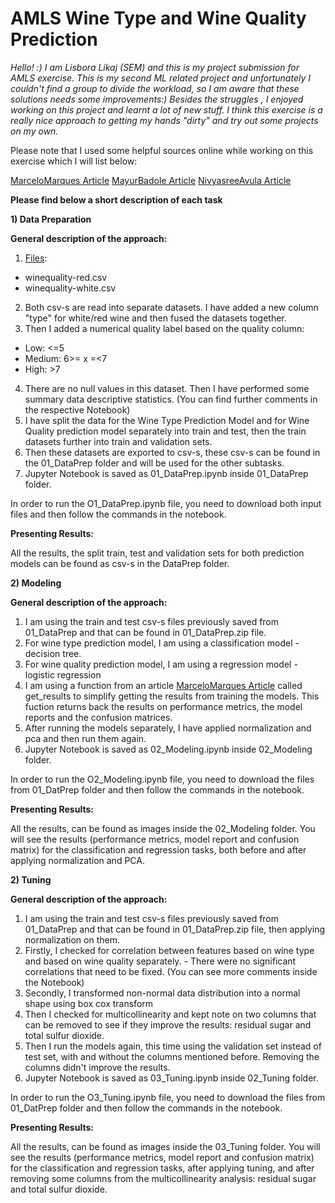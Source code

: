 # AMLS Wine Type and Wine Quality Prediction
_Hello! :) I am Lisbora Likaj (SEM) and this is my project submission for AMLS exercise. This is my second ML related 
project and unfortunately I couldn't find a group to divide the workload, so I am aware that these solutions needs some improvements:) 
Besides the struggles , I enjoyed working on this project and learnt a lot of new stuff. I think this exercise is a really
nice approach to getting my hands "dirty" and try out some projects on my own._

Please note that I used some helpful sources online while working on this exercise which I will list below:

[MarceloMarques Article](https://www.kaggle.com/code/mgmarques/wines-type-and-quality-classification-exercises#notebook-container)
[MayurBadole Article](https://www.analyticsvidhya.com/blog/2021/04/wine-quality-prediction-using-machine-learning/)
[NivyasreeAvula Article](https://medium.com/analytics-vidhya/predicting-red-wine-quality-using-machine-learning-model-34e2b1b8d498)

**Please find below a short description of each task**



**1) Data Preparation**


**General description of the approach:** 

1. [Files](https://archive.ics.uci.edu/ml/datasets/wine+quality):
* winequality-red.csv
* winequality-white.csv
2. Both csv-s are read into separate datasets. I have added a new column "type" for white/red wine and then fused the 
   datasets together.
3. Then I added a  numerical quality label based on the quality column:
* Low: <=5
* Medium: 6>= x =<7
* High: >7
4. There are no null values in this dataset. Then I have performed some summary data descriptive statistics. (You can 
   find further comments in the respective Notebook)
5. I have split the data for the Wine Type Prediction Model and for Wine Quality prediction model separately into train 
   and test, then the train datasets further into train and validation sets.
6. Then these datasets are exported to csv-s, these csv-s can be found in the 01_DataPrep folder and will be used for
   the other subtasks.
7. Jupyter Notebook is saved as 01_DataPrep.ipynb inside 01_DataPrep folder.



In order to run the O1_DataPrep.ipynb file, you need to download both input files and then follow the commands in the 
notebook.


**Presenting Results:**

All the results, the split train, test and validation sets for both prediction models can be found as csv-s in the 
DataPrep folder.


**2) Modeling**


**General description of the approach:** 

1. I am using the train and test csv-s files previously saved from 01_DataPrep and that can be found in 01_DataPrep.zip 
   file.
2. For wine type prediction model, I am using a classification model - decision tree.
3. For wine quality prediction model, I am using a regression model - logistic regression
4. I am using a function from an article [MarceloMarques Article](https://www.kaggle.com/code/mgmarques/wines-type-and-quality-classification-exercises#notebook-container)
   called get_results to simplify getting the results from training the models. This fuction returns back the results on 
   performance metrics, the model reports and the confusion matrices.
5. After running the models separately, I have applied normalization and pca and then run them again.
6. Jupyter Notebook is saved as 02_Modeling.ipynb inside 02_Modeling folder.



In order to run the O2_Modeling.ipynb file, you need to download the files from 01_DatPrep folder and then follow the 
commands in the notebook.


**Presenting Results:**

All the results, can be found as images inside the 02_Modeling folder. You will see the results (performance metrics, 
model report and confusion matrix) for the classification and regression tasks, both before and after applying normalization 
and PCA.



**2) Tuning**


**General description of the approach:** 

1. I am using the train and test csv-s files previously saved from 01_DataPrep and that can be found in 01_DataPrep.zip 
   file, then applying normalization on them.
2. Firstly, I checked for correlation between features based on wine type and based on wine quality separately. - There 
   were no significant correlations that need to be fixed. (You can see more comments inside the Notebook)
3. Secondly, I transformed non-normal data distribution into a normal shape using box cox transform
4. Then I checked for multicollinearity and kept note on two columns that can be removed to see if they improve the results: 
   residual sugar and total sulfur dioxide.
5. Then I run the models again, this time using the validation set instead of test set, with and without the columns mentioned before. Removing the columns didn't improve the results.
6. Jupyter Notebook is saved as 03_Tuning.ipynb inside 02_Tuning folder.



In order to run the O3_Tuning.ipynb file, you need to download the files from 01_DatPrep folder and then follow the 
commands in the notebook.


**Presenting Results:**

All the results, can be found as images inside the 03_Tuning folder. You will see the results (performance metrics, 
model report and confusion matrix) for the classification and regression tasks, after applying tuning, and after removing
some columns from the multicollinearity analysis: residual sugar and total sulfur dioxide.